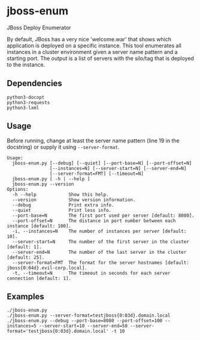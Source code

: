 # jboss-enum
JBoss Deploy Enumerator

By default, JBoss has a very nice 'welcome.war' that shows which application is deployed on a specific instance. 
This tool enumerates all instances in a cluster environment given a server name pattern and a starting port. 
The output is a list of servers with the silo/tag that is deployed to the instance.

## Dependencies

```
python3-docopt
python3-requests
python3-lxml
```

## Usage
Before running, change at least the server name pattern (line 19 in the docstring) or supply it using `--server-format`.

```
Usage:
  jboss-enum.py [--debug] [--quiet] [--port-base=N] [--port-offset=N] 
                [--instances=N] [--server-start=N] [--server-end=N] 
				[--server-format=FMT] [--timeout=N]
  jboss-enum.py [ -h | --help ]
  jboss-enum.py --version
Options:
  -h --help            Show this help.
  --version            Show version information.
  --debug              Print extra info.
  --quiet              Print less info.
  --port-base=N        The first port used per server [default: 8080].
  --port-offset=N      The distance in port number between each instance [default: 100].
  -i, --instances=N    The number of instances per server [default: 10].
  --server-start=N     The number of the first server in the cluster [default: 1].
  --server-end=N       The number of the last server in the cluster [default: 25].
  --server-format=FMT  The format for the server hostnames [default: jboss{0:04d}.evil-corp.local].
  -t, --timeout=N      The timeout in seconds for each server connection [default: 1].
```

## Examples
```
./jboss-enum.py
./jboss-enum.py --server-format=testjboss{0:03d}.domain.local
./jboss-enum.py --debug --port-base=8080 --port-offset=100 --instances=5 --server-start=10 --server-end=50 --server-format='testjboss{0:03d}.domain.local' -t 10
```
